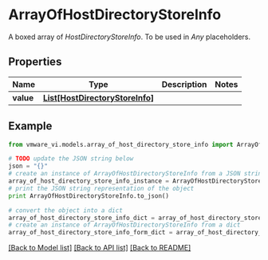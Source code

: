 # ArrayOfHostDirectoryStoreInfo

A boxed array of *HostDirectoryStoreInfo*. To be used in *Any* placeholders. 

## Properties
Name | Type | Description | Notes
------------ | ------------- | ------------- | -------------
**value** | [**List[HostDirectoryStoreInfo]**](HostDirectoryStoreInfo.md) |  | 

## Example

```python
from vmware_vi.models.array_of_host_directory_store_info import ArrayOfHostDirectoryStoreInfo

# TODO update the JSON string below
json = "{}"
# create an instance of ArrayOfHostDirectoryStoreInfo from a JSON string
array_of_host_directory_store_info_instance = ArrayOfHostDirectoryStoreInfo.from_json(json)
# print the JSON string representation of the object
print ArrayOfHostDirectoryStoreInfo.to_json()

# convert the object into a dict
array_of_host_directory_store_info_dict = array_of_host_directory_store_info_instance.to_dict()
# create an instance of ArrayOfHostDirectoryStoreInfo from a dict
array_of_host_directory_store_info_form_dict = array_of_host_directory_store_info.from_dict(array_of_host_directory_store_info_dict)
```
[[Back to Model list]](../README.md#documentation-for-models) [[Back to API list]](../README.md#documentation-for-api-endpoints) [[Back to README]](../README.md)


